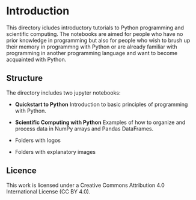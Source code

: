 # Introduction
This directory icludes introductory tutorials to Python programming and scientific computing.
The notebooks are aimed for people who have no prior knowledge in programming but also for people who wish to brush up their memory in programmng with Python or are already familiar with programming in another programming language and want to become acquainted with Python.

## Structure
The directory includes two jupyter notebooks:

* **Quickstart to Python**
Introduction to basic principles of programming with Python.

* **Scientific Computing with Python**
Examples of how to organize and process data in NumPy arrays and Pandas DataFrames.

* Folders with logos

* Folders with explanatory images

## Licence
This work is licensed under a Creative Commons Attribution 4.0 International License (CC BY 4.0).


